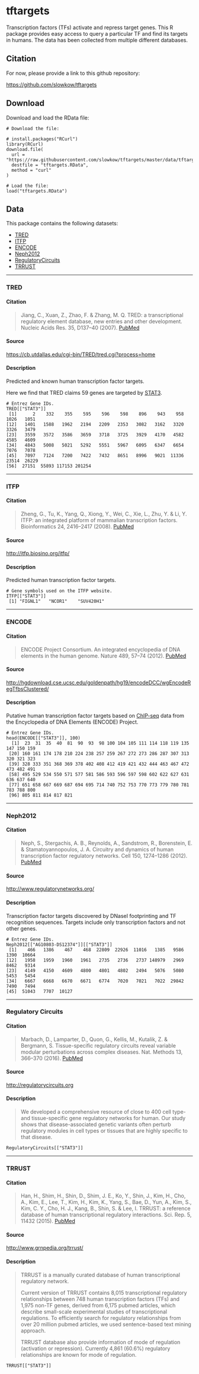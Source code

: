 # tftargets

Transcription factors (TFs) activate and repress target genes. This R package
provides easy access to query a particular TF and find its targets in humans.
The data has been collected from multiple different databases.


## Citation

For now, please provide a link to this github repository:

<https://github.com/slowkow/tftargets>


## Download

Download and load the RData file:

```{r}
# Download the file:

# install.packages("RCurl")
library(RCurl)
download.file(
  url = "https://raw.githubusercontent.com/slowkow/tftargets/master/data/tftargets.RData",
  destfile = "tftargets.RData",
  method = "curl"
)

# Load the file:
load("tftargets.RData")
```


## Data

This package contains the following datasets:

* [TRED](https://github.com/slowkow/tftargets#tred)
* [ITFP](https://github.com/slowkow/tftargets#itfp)
* [ENCODE](https://github.com/slowkow/tftargets#encode)
* [Neph2012](https://github.com/slowkow/tftargets#neph2012)
* [RegulatoryCircuits](https://github.com/slowkow/tftargets#regulatorycircuits)
* [TRRUST](https://github.com/slowkow/tftargets#trrust)

- - -

### TRED

#### Citation

> Jiang, C., Xuan, Z., Zhao, F. & Zhang, M. Q. TRED: a transcriptional
> regulatory element database, new entries and other development. Nucleic
> Acids Res. 35, D137–40 (2007).
> [PubMed](http://www.ncbi.nlm.nih.gov/pubmed/17202159)

#### Source

<https://cb.utdallas.edu/cgi-bin/TRED/tred.cgi?process=home>

#### Description

Predicted and known human transcription factor targets.

Here we find that TRED claims 59 genes are targeted by [STAT3].

[STAT3]: http://www.genecards.org/cgi-bin/carddisp.pl?gene=STAT3

```{r}
# Entrez Gene IDs.
TRED[["STAT3"]]
 [1]      2    332    355    595    596    598    896    943    958   1026   1051
[12]   1401   1588   1962   2194   2209   2353   3082   3162   3320   3326   3479
[23]   3559   3572   3586   3659   3718   3725   3929   4170   4582   4585   4609
[34]   4843   5008   5021   5292   5551   5967   6095   6347   6654   7076   7078
[45]   7097   7124   7200   7422   7432   8651   8996   9021  11336  23514  26229
[56]  27151  55893 117153 201254
```

- - -

### ITFP

#### Citation

> Zheng, G., Tu, K., Yang, Q., Xiong, Y., Wei, C., Xie, L., Zhu, Y. & Li, Y.
> ITFP: an integrated platform of mammalian transcription factors.
> Bioinformatics 24, 2416–2417 (2008).
> [PubMed](http://www.ncbi.nlm.nih.gov/pubmed/18713790)

#### Source

<http://itfp.biosino.org/itfp/>

#### Description

Predicted human transcription factor targets.

```{r}
# Gene symbols used on the ITFP website.
ITFP[["STAT3"]]
 [1] "FIGNL1"   "NCOR1"    "SUV420H1"
```

- - -

### ENCODE

#### Citation

> ENCODE Project Consortium. An integrated encyclopedia of DNA elements in the
> human genome. Nature 489, 57–74 (2012).
> [PubMed](http://www.ncbi.nlm.nih.gov/pubmed/22955616)

#### Source

<http://hgdownload.cse.ucsc.edu/goldenpath/hg19/encodeDCC/wgEncodeRegTfbsClustered/>

#### Description

Putative human transcription factor targets based on [ChIP-seq] data from
the Encyclopedia of DNA Elements (ENCODE) Project.

[ChIP-seq]: https://en.wikipedia.org/wiki/ChIP-sequencing

```{r}
# Entrez Gene IDs.
head(ENCODE[["STAT3"]], 100)
  [1]  23  31  35  40  81  90  93  98 100 104 105 111 114 118 119 135 147 150 159
 [20] 160 161 174 178 210 224 238 257 259 267 272 273 286 287 307 313 320 321 323
 [39] 328 333 351 368 369 378 402 408 412 419 421 432 444 463 467 472 473 482 491
 [58] 495 529 534 550 571 577 581 586 593 596 597 598 602 622 627 631 636 637 640
 [77] 651 658 667 669 687 694 695 714 740 752 753 770 773 779 780 781 783 788 800
 [96] 805 811 814 817 821
```

- - -

### Neph2012

#### Citation

> Neph, S., Stergachis, A. B., Reynolds, A., Sandstrom, R., Borenstein, E.
> & Stamatoyannopoulos, J. A. Circuitry and dynamics of human transcription
> factor regulatory networks. Cell 150, 1274–1286 (2012).
> [PubMed](http://www.ncbi.nlm.nih.gov/pubmed/22959076)

#### Source

<http://www.regulatorynetworks.org/>

#### Description

Transcription factor targets discovered by DNaseI footprinting and TF
recognition sequences. Targets include only transcription factors and not
other genes.

```{r}
# Entrez Gene IDs.
Neph2012[["AG10803-DS12374"]][["STAT3"]]
 [1]    466   1386    467    468  22809  22926  11016   1385   9586   1390  10664
[12]   1958   1959   1960   1961   2735   2736   2737 148979   2969   8462   9314
[23]   4149   4150   4609   4800   4801   4802   2494   5076   5080   5453   5454
[34]   6667   6668   6670   6671   6774   7020   7021   7022  29842   7490   7494
[45]  51043   7707  10127
```

- - -

### Regulatory Circuits

#### Citation

> Marbach, D., Lamparter, D., Quon, G., Kellis, M., Kutalik, Z. & Bergmann, S.
> Tissue-specific regulatory circuits reveal variable modular perturbations
> across complex diseases. Nat. Methods 13, 366–370 (2016).
> [PubMed](http://www.ncbi.nlm.nih.gov/pubmed/26950747)

#### Source

<http://regulatorycircuits.org>

#### Description

> We developed a comprehensive resource of close to 400 cell type- and
> tissue-specific gene regulatory networks for human. Our study shows that
> disease-associated genetic variants often perturb regulatory modules in cell
> types or tissues that are highly specific to that disease.

```{r}
RegulatoryCircuits[["STAT3"]]
```

- - -

### TRRUST

#### Citation

> Han, H., Shim, H., Shin, D., Shim, J. E., Ko, Y., Shin, J., Kim, H., Cho,
> A., Kim, E., Lee, T., Kim, H., Kim, K., Yang, S., Bae, D., Yun, A., Kim, S.,
> Kim, C. Y., Cho, H. J., Kang, B., Shin, S. & Lee, I. TRRUST: a reference
> database of human transcriptional regulatory interactions. Sci. Rep. 5,
> 11432 (2015).
> [PubMed](http://www.ncbi.nlm.nih.gov/pubmed/26066708)

#### Source

<http://www.grnpedia.org/trrust/>

#### Description

> TRRUST is a manually curated database of human transcriptional regulatory
> network.
> 
> Current version of TRRUST contains 8,015 transcriptional regulatory
> relationships between 748 human transcription factors (TFs) and 1,975 non-TF
> genes, derived from 6,175 pubmed articles, which describe small-scale
> experimental studies of transcriptional regulations. To efficiently search
> for regulatory relationships from over 20 million pubmed articles, we used
> sentence-based text mining approach.
> 
> TRRUST database also provide information of mode of regulation (activation
> or repression). Currently 4,861 (60.6%) regulatory relationships are known
> for mode of regulation.

```{r}
TRRUST[["STAT3"]]
```

